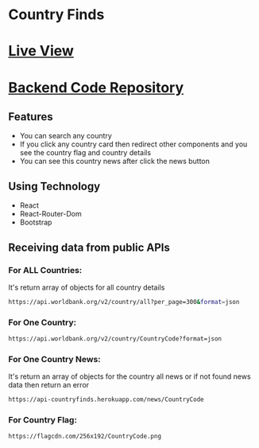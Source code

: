 # Country Finds

# [Live View](https://countryfinds.netlify.app/)

# [Backend Code Repository](https://github.com/firasel/countryfindbackend)

## Features

- You can search any country
- If you click any country card then redirect other components and you see the country flag and country details
- You can see this country news after click the news button

## Using Technology

- React
- React-Router-Dom
- Bootstrap

## Receiving data from public APIs

### For ALL Countries:

It's return array of objects for all country details

```sh
https://api.worldbank.org/v2/country/all?per_page=300&format=json
```

### For One Country:

```sh
https://api.worldbank.org/v2/country/CountryCode?format=json
```

### For One Country News:

It's return an array of objects for the country all news or if not found news data then return an error

```sh
https://api-countryfinds.herokuapp.com/news/CountryCode
```

### For Country Flag:

```sh
https://flagcdn.com/256x192/CountryCode.png
```
